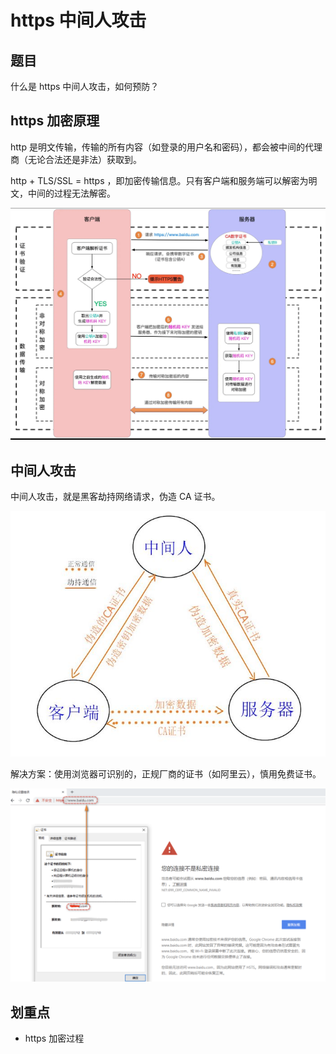 # https 中间人攻击

## 题目

什么是 https 中间人攻击，如何预防？

## https 加密原理

http 是明文传输，传输的所有内容（如登录的用户名和密码），都会被中间的代理商（无论合法还是非法）获取到。

http + TLS/SSL = https ，即加密传输信息。只有客户端和服务端可以解密为明文，中间的过程无法解密。

![](./img/https.png)

## 中间人攻击

中间人攻击，就是黑客劫持网络请求，伪造 CA 证书。

![](./img/中间人攻击.jpeg)

解决方案：使用浏览器可识别的，正规厂商的证书（如阿里云），慎用免费证书。

![](./img/https-错误.png)

## 划重点

- https 加密过程
